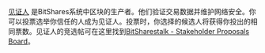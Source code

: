 [见证人](introduction/witness) 是BitShares系统中区块的生产者。他们验证交易数据并维护网络安全。你可以投票选举你信任的人成为见证人。投票时，你选择的候选人将获得你投出的相同票数。见证人的竞选帖可在这里找到[BitSharestalk - Stakeholder Proposals Board](https://bitsharestalk.org/index.php/board,75.0.html)。

